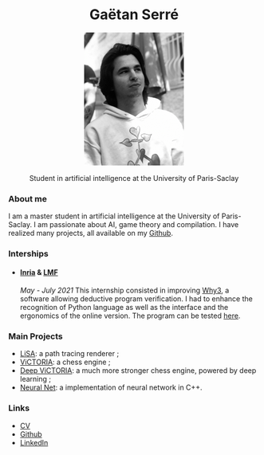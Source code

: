 <div style="text-align: center">
<h1>
  Gaëtan Serré
</h1>
<p>
<img src="assets/gaetan_serre.jpg" width=200 heigth=300>
</p>
<p>
Student in artificial intelligence at  the University of Paris-Saclay
</p>
</div>



### About me
I am a master student in artificial intelligence at the University of Paris-Saclay.
I am passionate about AI, game theory and compilation. I have realized many projects, all available on my <a target="_blank" href="https://github.com/Plagiat01">Github</a>.


### Interships
+ #### <a  target="_blank" href="https://www.inria.fr/">Inria</a> \& <a  target="_blank" href="https://lmf.cnrs.fr/">LMF</a>
  *May - July 2021* 
  This internship consisted in improving <a  target="_blank" href="http://why3.lri.fr/">Why3</a>, a software allowing deductive program verification. I had to enhance the recognition of Python language as well as the interface and the ergonomics of the online version. The program can be tested <a target="_blank" href="http://why3.lri.fr/try/">here</a>.

### Main Projects
+ <a href="https://github.com/Plagiat01/LiSA-Path-Tracing-Renderer" target="_blank">LiSA</a>: a path tracing renderer ;
+ <a href="https://github.com/Plagiat01/ViCTORIA" target="_blank">ViCTORIA</a>: a chess engine ;
+ <a href="https://github.com/Plagiat01/Deep-ViCTORIA" target="_blank">Deep ViCTORIA</a>: a much more stronger chess engine, powered by deep learning ;
+ <a href="https://github.com/Plagiat01/NeuralNet" target="_blank">Neural Net</a>: a implementation of neural network in C++.

### Links
+ <a target="_blank" href="https://Plagiat01.github.io/assets/CV.pdf">CV</a>
+ <a target="_blank" href="https://github.com/Plagiat01">Github</a>
+ <a target="_blank" href="https://www.linkedin.com/in/ga%C3%ABtan-serr%C3%A9-165974205/">LinkedIn</a>
